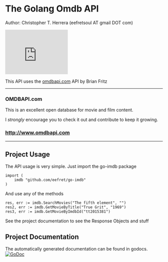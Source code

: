 The Golang Omdb API
=======

Author: Christopher T. Herrera (eefretsoul AT gmail DOT com)

<iframe src="http://githubbadge.appspot.com/eefret" style="border: 0;height: 142px;width: 200px;overflow: hidden;" frameBorder="0"></iframe>

This API uses the [omdbapi.com](http://omdbapi.com/) API by Brian Fritz

***
### OMDBAPI.com
This is an excellent open database for movie and film content.

I *strongly* encourage you to check it out and contribute to keep it growing.

### http://www.omdbapi.com
***
Project Usage
-------------
The API usage is very simple. Just import the go-imdb package

	import (
		imdb "github.com/eefret/go-imdb"
	)

And use any of the methods 

	res, err := imdb.SearchMovies("The fifth element", "")
	res2, err := imdb.GetMovieByTitle("True Grit", "1969")
	res3, err := imdb.GetMovieByImdbId("tt2015381")

See the project documentation to see the Response Objects and stuff

Project Documentation
---------------------
The automatically generated documentation can be found in godocs.
[![GoDoc](https://godoc.org/github.com/eefret/go-imdb?status.svg)](https://godoc.org/github.com/eefret/go-imdb)
